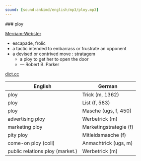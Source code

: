 ```yaml
---
sound: [sound:ankimd/english/mp3/ploy.mp3]
---
```


\### ploy

[Merriam-Webster](https://www.merriam-webster.com/dictionary/ploy)

- escapade, frolic
- a tactic intended to embarrass or frustrate an opponent
- a devised or contrived move : stratagem
    - a ploy to get her to open the door
    - — Robert B. Parker

[dict.cc](https://www.dict.cc/ploy)

| English        | German       |
| -------------- | ------------ |
| ploy | Trick (m, 1362) |
| ploy | List (f, 583) |
| ploy | Masche (ugs, f, 450) |
| advertising ploy | Werbetrick (m) |
| marketing ploy | Marketingstrategie (f) |
| pity ploy | Mitleidsmasche (f) |
| come-on ploy (coll) | Anmachtrick (ugs, m) |
| public relations ploy (market.) | Werbetrick (m) |
